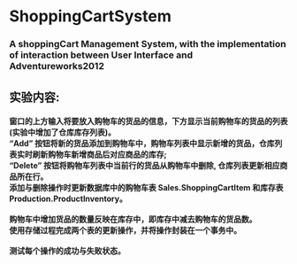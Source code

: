# ShoppingCartSystem
### A shoppingCart Management System, with the implementation of interaction between User Interface and Adventureworks2012


## 实验内容:
 #### 窗口的上方输入将要放入购物车的货品的信息，下方显示当前购物车的货品的列表(实验中增加了仓库库存列表)。<br>“Add” 按钮将新的货品添加到购物车中，购物车列表中显示新增的货品，仓库列表实时刷新购物车新增商品后对应商品的库存; <br>“Delete” 按钮将购物车列表中当前行的货品从购物车中删除, 仓库列表更新相应商品所在行。<br>添加与删除操作时更新数据库中的购物车表 Sales.ShoppingCartItem 和库存表 Production.ProductInventory。<br><br>购物车中增加货品的数量反映在库存中，即库存中减去购物车的货品数。<br> 使用存储过程完成两个表的更新操作，并将操作封装在一个事务中。<br> <br> 测试每个操作的成功与失败状态。
